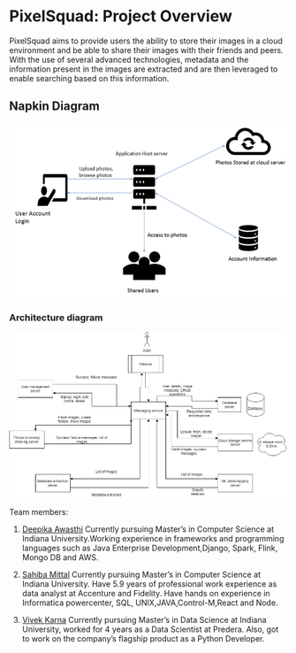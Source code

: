 # PixelSquad: Project Overview
PixelSquad aims to provide users the ability to store their images in a cloud environment 
and be able to share their images with their friends and peers. With the use of several
advanced technologies, metadata and the information present in the images are extracted and
are then leveraged to enable searching based on this information.

## Napkin Diagram
![Napkin](docs/Napkin_Diagram.PNG)

### Architecture diagram
![Architecture](docs/architecture_diagram.jpg)

Team members:

1. [Deepika Awasthi](https://github.com/danagar0312)
Currently pursuing Master’s in Computer Science at Indiana University.Working experience in frameworks and programming languages such as Java Enterprise Development,Django, Spark, Flink, Mongo DB and AWS.

2. [Sahiba Mittal](https://github.com/SahibaM)
Currently pursuing Master’s in Computer Science at Indiana University. Have 5.9 years of professional work experience as data analyst at Accenture and Fidelity. Have hands on experience in Informatica powercenter, SQL, UNIX,JAVA,Control-M,React and Node.

3. [Vivek Karna](https://github.com/vivekka93)
Currently pursuing Master’s in Data Science at Indiana University, worked for 4 years as a Data Scientist at Predera. Also, got to work on the company’s flagship product as a Python Developer.
